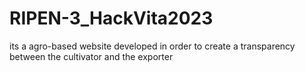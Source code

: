 # RIPEN-3_HackVita2023
its a agro-based website developed in order to create a transparency between the cultivator and the exporter
